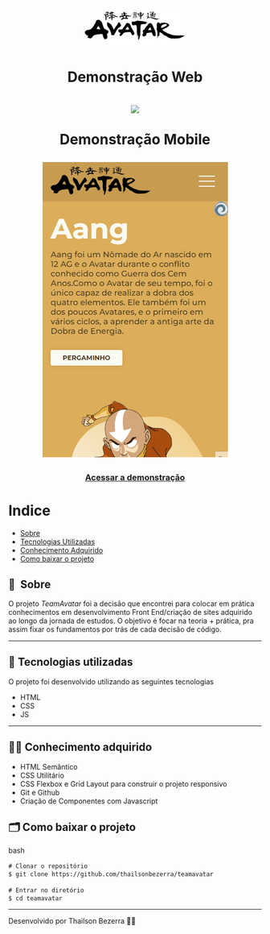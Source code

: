 <h1 align="center">
    <img src="https://raw.githubusercontent.com/thailsonbezerra/teamavatar/main/img/avatar.png">
</h1>

<h1 align="center">
    <p>Demonstração Web </p>
    <img src="public/gifweb.gif">
    <p>Demonstração Mobile </p>
   <img src="public/gifmobile.gif">
</h1>

<h3 align="center">
    <a href="https://thailsonbezerra.github.io/teamavatar/">Acessar a demonstração</a>
<h3 >

# Indice

- [Sobre](#-sobre)
- [Tecnologias Utilizadas](#-tecnologias-utilizadas)
- [Conhecimento Adquirido](#-conhecimento-adquirido)
- [Como baixar o projeto](#-como-baixar-o-projeto)

## 🔖&nbsp; Sobre

O projeto _TeamAvatar_ foi a decisão que encontrei para colocar em prática conhecimentos em desenvolvimento Front End/criação de sites adquirido ao longo da jornada de estudos. O objetivo é focar na teoria + prática, pra assim fixar os fundamentos por trás de cada decisão de código.

---

## 🚀 Tecnologias utilizadas

O projeto foi desenvolvido utilizando as seguintes tecnologias

- HTML
- CSS
- JS

---

## ✍🏽 Conhecimento adquirido

- HTML Semântico
- CSS Utilitário
- CSS Flexbox e Grid Layout para construir o projeto responsivo
- Git e Github
- Criação de Componentes com Javascript

## 🗂 Como baixar o projeto

bash

    # Clonar o repositório
    $ git clone https://github.com/thailsonbezerra/teamavatar

    # Entrar no diretório
    $ cd teamavatar

---

Desenvolvido por Thailson Bezerra 👋🏽
